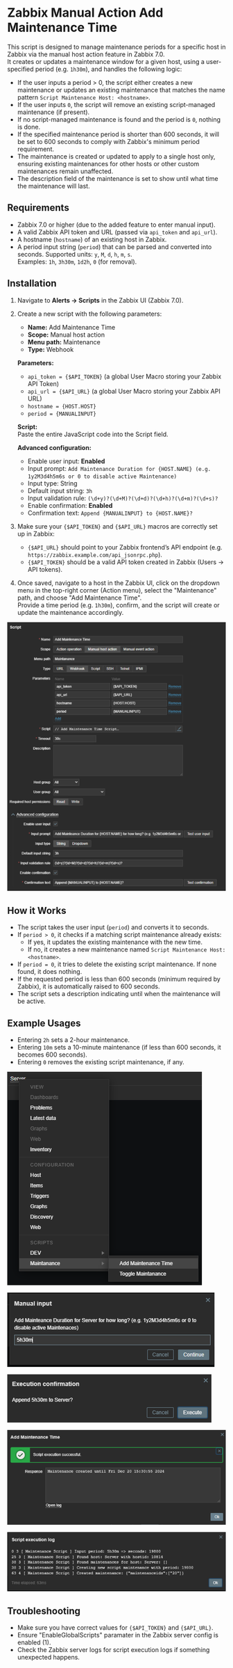 # Zabbix Manual Action Add Maintenance Time

This script is designed to manage maintenance periods for a specific host in Zabbix via the manual host action feature in Zabbix 7.0.  
It creates or updates a maintenance window for a given host, using a user-specified period (e.g. `1h30m`), and handles the following logic:

- If the user inputs a period > 0, the script either creates a new maintenance or updates an existing maintenance that matches the name pattern `Script Maintenance Host: <hostname>`.
- If the user inputs `0`, the script will remove an existing script-managed maintenance (if present).
- If no script-managed maintenance is found and the period is `0`, nothing is done.
- If the specified maintenance period is shorter than 600 seconds, it will be set to 600 seconds to comply with Zabbix's minimum period requirement.
- The maintenance is created or updated to apply to a single host only, ensuring existing maintenances for other hosts or other custom maintenances remain unaffected.
- The description field of the maintenance is set to show until what time the maintenance will last.

## Requirements

- Zabbix 7.0 or higher (due to the added feature to enter manual input).
- A valid Zabbix API token and URL (passed via `api_token` and `api_url`).
- A hostname (`hostname`) of an existing host in Zabbix.
- A period input string (`period`) that can be parsed and converted into seconds. Supported units: `y`, `M`, `d`, `h`, `m`, `s`.  
  Examples: `1h`, `3h30m`, `1d2h`, `0` (for removal).

## Installation

1. Navigate to **Alerts -> Scripts** in the Zabbix UI (Zabbix 7.0).
2. Create a new script with the following parameters:

   - **Name:** Add Maintenance Time  
   - **Scope:** Manual host action  
   - **Menu path:** Maintenance  
   - **Type:** Webhook

   **Parameters:**
   - `api_token = {$API_TOKEN}` (a global User Macro storing your Zabbix API Token)
   - `api_url = {$API_URL}` (a global User Macro storing your Zabbix API URL)
   - `hostname = {HOST.HOST}`
   - `period = {MANUALINPUT}`

   **Script:**  
   Paste the entire JavaScript code into the Script field.

   **Advanced configuration:**
   - Enable user input: **Enabled**
   - Input prompt: `Add Maintenance Duration for {HOST.NAME} (e.g. 1y2M3d4h5m6s or 0 to disable active Maintenance)`
   - Input type: String
   - Default input string: `3h`
   - Input validation rule: `(\d+y)?(\d+M)?(\d+d)?(\d+h)?(\d+m)?(\d+s)?`
   - Enable confirmation: **Enabled**
   - Confirmation text: `Append {MANUALINPUT} to {HOST.NAME}?`

3. Make sure your `{$API_TOKEN}` and `{$API_URL}` macros are correctly set up in Zabbix:
   - `{$API_URL}` should point to your Zabbix frontend’s API endpoint (e.g. `https://zabbix.example.com/api_jsonrpc.php`).
   - `{$API_TOKEN}` should be a valid API token created in Zabbix (Users -> API tokens).

4. Once saved, navigate to a host in the Zabbix UI, click on the dropdown menu in the top-right corner (Action menu), select the "Maintenance" path, and choose "Add Maintenance Time".  
   Provide a time period (e.g. `1h30m`), confirm, and the script will create or update the maintenance accordingly.

![screenshot_configuration](README.assets/screenshot_configuration.png)

## How it Works

- The script takes the user input (`period`) and converts it to seconds.
- If `period > 0`, it checks if a matching script maintenance already exists:
  - If yes, it updates the existing maintenance with the new time.
  - If no, it creates a new maintenance named `Script Maintenance Host: <hostname>`.
- If `period = 0`, it tries to delete the existing script maintenance. If none found, it does nothing.
- If the requested period is less than 600 seconds (minimum required by Zabbix), it is automatically raised to 600 seconds.
- The script sets a description indicating until when the maintenance will be active.

## Example Usages

- Entering `2h` sets a 2-hour maintenance.
- Entering `10m` sets a 10-minute maintenance (if less than 600 seconds, it becomes 600 seconds).
- Entering `0` removes the existing script maintenance, if any.

![screenshot_script_usage1](README.assets/screenshot_script_usage1.png)

![screenshot_script_usage2](README.assets/screenshot_script_usage2.png)

![screenshot_script_usage3](README.assets/screenshot_script_usage3.png)

![screenshot_script_usage4](README.assets/screenshot_script_usage4.png)

![screenshot_script_usage5](README.assets/screenshot_script_usage5.png)

## Troubleshooting

- Make sure you have correct values for `{$API_TOKEN}` and `{$API_URL}`.
- Ensure "EnableGlobalScripts" paramater in the Zabbix server config is enabled (1).
- Check the Zabbix server logs for script execution logs if something unexpected happens.
